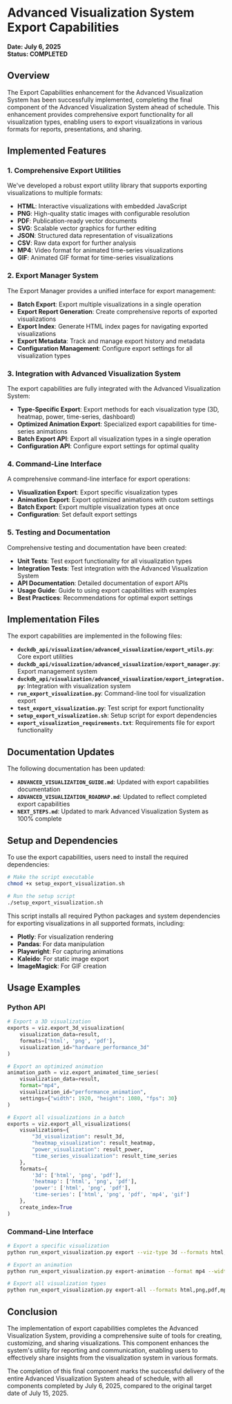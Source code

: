 # Advanced Visualization System Export Capabilities

**Date: July 6, 2025**  
**Status: COMPLETED**

## Overview

The Export Capabilities enhancement for the Advanced Visualization System has been successfully implemented, completing the final component of the Advanced Visualization System ahead of schedule. This enhancement provides comprehensive export functionality for all visualization types, enabling users to export visualizations in various formats for reports, presentations, and sharing.

## Implemented Features

### 1. Comprehensive Export Utilities

We've developed a robust export utility library that supports exporting visualizations to multiple formats:

- **HTML**: Interactive visualizations with embedded JavaScript
- **PNG**: High-quality static images with configurable resolution
- **PDF**: Publication-ready vector documents
- **SVG**: Scalable vector graphics for further editing
- **JSON**: Structured data representation of visualizations
- **CSV**: Raw data export for further analysis
- **MP4**: Video format for animated time-series visualizations
- **GIF**: Animated GIF format for time-series visualizations

### 2. Export Manager System

The Export Manager provides a unified interface for export management:

- **Batch Export**: Export multiple visualizations in a single operation
- **Export Report Generation**: Create comprehensive reports of exported visualizations
- **Export Index**: Generate HTML index pages for navigating exported visualizations
- **Export Metadata**: Track and manage export history and metadata
- **Configuration Management**: Configure export settings for all visualization types

### 3. Integration with Advanced Visualization System

The export capabilities are fully integrated with the Advanced Visualization System:

- **Type-Specific Export**: Export methods for each visualization type (3D, heatmap, power, time-series, dashboard)
- **Optimized Animation Export**: Specialized export capabilities for time-series animations
- **Batch Export API**: Export all visualization types in a single operation
- **Configuration API**: Configure export settings for optimal quality

### 4. Command-Line Interface

A comprehensive command-line interface for export operations:

- **Visualization Export**: Export specific visualization types
- **Animation Export**: Export optimized animations with custom settings
- **Batch Export**: Export multiple visualization types at once
- **Configuration**: Set default export settings

### 5. Testing and Documentation

Comprehensive testing and documentation have been created:

- **Unit Tests**: Test export functionality for all visualization types
- **Integration Tests**: Test integration with the Advanced Visualization System
- **API Documentation**: Detailed documentation of export APIs
- **Usage Guide**: Guide to using export capabilities with examples
- **Best Practices**: Recommendations for optimal export settings

## Implementation Files

The export capabilities are implemented in the following files:

- **`duckdb_api/visualization/advanced_visualization/export_utils.py`**: Core export utilities
- **`duckdb_api/visualization/advanced_visualization/export_manager.py`**: Export management system
- **`duckdb_api/visualization/advanced_visualization/export_integration.py`**: Integration with visualization system
- **`run_export_visualization.py`**: Command-line tool for visualization export
- **`test_export_visualization.py`**: Test script for export functionality
- **`setup_export_visualization.sh`**: Setup script for export dependencies
- **`export_visualization_requirements.txt`**: Requirements file for export functionality

## Documentation Updates

The following documentation has been updated:

- **`ADVANCED_VISUALIZATION_GUIDE.md`**: Updated with export capabilities documentation
- **`ADVANCED_VISUALIZATION_ROADMAP.md`**: Updated to reflect completed export capabilities
- **`NEXT_STEPS.md`**: Updated to mark Advanced Visualization System as 100% complete

## Setup and Dependencies

To use the export capabilities, users need to install the required dependencies:

```bash
# Make the script executable
chmod +x setup_export_visualization.sh

# Run the setup script
./setup_export_visualization.sh
```

This script installs all required Python packages and system dependencies for exporting visualizations in all supported formats, including:

- **Plotly**: For visualization rendering
- **Pandas**: For data manipulation
- **Playwright**: For capturing animations
- **Kaleido**: For static image export
- **ImageMagick**: For GIF creation

## Usage Examples

### Python API

```python
# Export a 3D visualization
exports = viz.export_3d_visualization(
    visualization_data=result,
    formats=['html', 'png', 'pdf'],
    visualization_id="hardware_performance_3d"
)

# Export an optimized animation
animation_path = viz.export_animated_time_series(
    visualization_data=result,
    format="mp4",
    visualization_id="performance_animation",
    settings={"width": 1920, "height": 1080, "fps": 30}
)

# Export all visualizations in a batch
exports = viz.export_all_visualizations(
    visualizations={
        "3d_visualization": result_3d,
        "heatmap_visualization": result_heatmap,
        "power_visualization": result_power,
        "time_series_visualization": result_time_series
    },
    formats={
        '3d': ['html', 'png', 'pdf'],
        'heatmap': ['html', 'png', 'pdf'],
        'power': ['html', 'png', 'pdf'],
        'time-series': ['html', 'png', 'pdf', 'mp4', 'gif']
    },
    create_index=True
)
```

### Command-Line Interface

```bash
# Export a specific visualization
python run_export_visualization.py export --viz-type 3d --formats html,png,pdf

# Export an animation
python run_export_visualization.py export-animation --format mp4 --width 1920 --height 1080

# Export all visualization types
python run_export_visualization.py export-all --formats html,png,pdf,mp4,gif
```

## Conclusion

The implementation of export capabilities completes the Advanced Visualization System, providing a comprehensive suite of tools for creating, customizing, and sharing visualizations. This component enhances the system's utility for reporting and communication, enabling users to effectively share insights from the visualization system in various formats.

The completion of this final component marks the successful delivery of the entire Advanced Visualization System ahead of schedule, with all components completed by July 6, 2025, compared to the original target date of July 15, 2025.